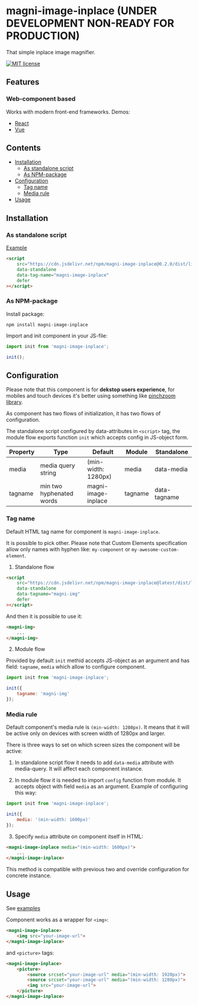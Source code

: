 # magni-image-inplace (UNDER DEVELOPMENT NON-READY FOR PRODUCTION)

That simple inplace image magnifier.

[![MIT license](https://img.shields.io/badge/license-MIT-brightgreen.svg)](http://opensource.org/licenses/MIT)

## Features

### Web-component based
Works with modern front-end frameworks.
Demos:
- [React](https://codesandbox.io/s/magni-image-inplace-react-example-8cox6)
- [Vue](https://codesandbox.io/s/magni-image-inplace-vue-example-gvehq)

## Contents
  - [Installation](#installation)
    - [As standalone script](#as-standalone-script)
    - [As NPM-package](#as-npm-package)
  - [Configuration](#configuration)
    - [Tag name](#tag-name)
    - [Media rule](#media-rule)
  - [Usage](#usage)

## Installation 

### As standalone script 

[Example](https://codesandbox.io/s/magni-image-inplace-standalone-script-example-s3z7y)

```html
<script 
    src="https://cdn.jsdelivr.net/npm/magni-image-inplace@0.2.0/dist/lib/magni-preview-inplace.umd.js"
    data-standalone
    data-tag-name="magni-image-inplace"
    defer
></script>
```

### As NPM-package 

Install package:

```
npm install magni-image-inplace
```

Import and init component in your JS-file:

```js
import init from 'magni-image-inplace';

init();
```

## Configuration

Please note that this component is for **dekstop users experience**, for mobiles and touch devices it's better using something like [pinchzoom library](https://manuelstofer.github.io/pinchzoom/).

As component has two flows of initialization, it has two flows of configuration.

The standalone script configured by data-attributes in `<script>` tag, the module flow exports function `init` which accepts config in JS-object form.

| Property | Type                     | Default             | Module  | Standalone   |
|----------|--------------------------|---------------------|---------|--------------|
| media    | media query string       | (min-width: 1280px) | media   | data-media   |
| tagname  | min two hyphenated words | magni-image-inplace | tagname | data-tagname |

### Tag name

Default HTML tag name for component is `magni-image-inplace`.

It is possible to pick other. Please note that Custom Elements specification allow only names with hyphen like: `my-component` or `my-awesome-custom-element`.

1. Standalone flow

```html
<script 
    src="https://cdn.jsdelivr.net/npm/magni-image-inplace@latest/dist/lib/magni-preview-inplace.umd.js"
    data-standalone
    data-tagname="magni-img"
    defer
></script>
```

And then it is possible to use it:

```html
<magni-img>
    ...
</magni-img>
```

2. Module flow

Provided by default `init` methid accepts JS-object as an argument and has field: `tagname`, `media` which allow to configure component.

```js
import init from 'magni-image-inplace';

init({
    tagname: 'magni-img'
});
```

### Media rule

Default component's media rule is `(min-width: 1280px)`. It means that it will be active only on devices with screen width of 1280px and larger.

There is three ways to set on which screen sizes the component will be active:

1. In standalone script flow it needs to add `data-media` attribute with media-query.
It will affect each component instance.

2. In module flow it is needed to import `config` function from module. It accepts object with field `media` as an argument.
Example of configuring this way:

```js
import init from 'magni-image-inplace';

init({
    media: '(min-width: 1600px)'
});
```

3. Specify `media` attribute on component itself in HTML:

```html
<magni-image-inplace media="(min-width: 1600px)">
    ...
</magni-image-inplace>
```

This method is compatible with previous two and override configuration for concrete instance.

## Usage

See [examples](https://tatarianbarbarian.github.io/magni-image-inplace/)

Component works as a wrapper for `<img>`:

```html
<magni-image-inplace>
    <img src="your-image-url">
</magni-image-inplace>
```

and `<picture>` tags:

```html
<magni-image-inplace>
    <picture>
        <source srcset="your-image-url" media="(min-width: 1920px)">
        <source srcset="your-image-url" media="(min-width: 1280px)">
        <img src="your-image-url">
    </picture>
</magni-image-inplace>
```
